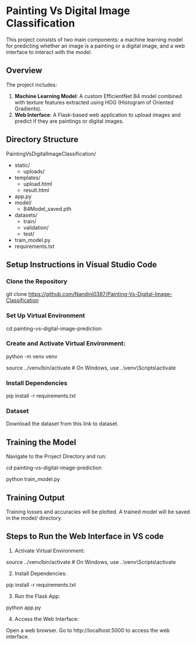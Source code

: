 # Painting Vs Digital Image Classification

This project consists of two main components: a machine learning model for predicting whether an image is a painting or a digital image, and a web interface to interact with the model.


## Overview

The project includes:
1. **Machine Learning Model**: A custom EfficientNet B4 model combined with texture features extracted using HOG (Histogram of Oriented Gradients).
2. **Web Interface**: A Flask-based web application to upload images and predict if they are paintings or digital images.

## Directory Structure

PaintingVsDigitalImageClassification/
- static/
   - uploads/  
- templates/
   - upload.html
   - result.html
- app.py  
- model/
   - B4Model_saved.pth  
- datasets/
   - train/ 
   - validation/ 
   - test/
- train_model.py   
- requirements.txt 

## Setup Instructions in Visual Studio Code

### Clone the Repository

git clone https://github.com/Nandini0387/Painting-Vs-Digital-Image-Classification


### Set Up Virtual Environment

cd painting-vs-digital-image-prediction


### Create and Activate Virtual Environment:

python -m venv venv

source ../venv/bin/activate  # On Windows, use ..\venv\Scripts\activate

### Install Dependencies

pip install -r requirements.txt

### Dataset

Download the dataset from this link to dataset.

## Training the Model
Navigate to the Project Directory and run:

cd painting-vs-digital-image-prediction 

python train_model.py

## Training Output
Training losses and accuracies will be plotted.
A trained model will be saved in the model/ directory.

## Steps to Run the Web Interface in VS code
1. Activate Virtual Environment:

  source ../venv/bin/activate  # On Windows, use ..\venv\Scripts\activate

2. Install Dependencies:

  pip install -r requirements.txt

3. Run the Flask App:

  python app.py

4. Access the Web Interface:

  Open a web browser.
  Go to http://localhost:5000 to access the web interface.
